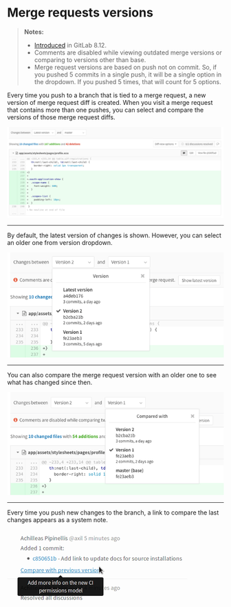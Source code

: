 # Merge requests versions

> **Notes:**
> - [Introduced][ce-5467] in GitLab 8.12.
> - Comments are disabled while viewing outdated merge versions or comparing to
>   versions other than base.
> - Merge request versions are based on push not on commit. So, if you pushed 5
>   commits in a single push, it will be a single option in the dropdown. If you
>   pushed 5 times, that will count for 5 options.

Every time you push to a branch that is tied to a merge request, a new version
of merge request diff is created. When you visit a merge request that contains
more than one pushes, you can select and compare the versions of those merge
request diffs.

![Merge request versions](img/versions.png)

---

By default, the latest version of changes is shown. However, you
can select an older one from version dropdown.

![Merge request versions dropdown](img/versions_dropdown.png)

---

You can also compare the merge request version with an older one to see what has
changed since then.

![Merge request versions compare](img/versions_compare.png)

---

Every time you push new changes to the branch, a link to compare the last
changes appears as a system note.

![Merge request versions system note](img/versions_system_note.png)

[ce-5467]: https://gitlab.com/gitlab-org/gitlab-ce/merge_requests/5467
